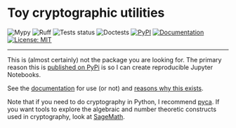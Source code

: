# Toy cryptographic utilities

![Mypy](https://github.com/jpgoldberg/toy-crypto-math/actions/workflows/type-check.yml/badge.svg)
![Ruff](https://github.com/jpgoldberg/toy-crypto-math/actions/workflows/lint.yml/badge.svg)
![Tests status](https://github.com/jpgoldberg/toy-crypto-math/actions/workflows/pytest.yml/badge.svg)
![Doctests](https://github.com/jpgoldberg/toy-crypto-math/actions/workflows/doctests.yml/badge.svg)
[![PyPI](https://img.shields.io/pypi/v/toycrypto?label=pypi%20package)][published]
[![Documentation](https://github.com/jpgoldberg/toy-crypto-math/actions/workflows/gh-pages.yml/badge.svg)][documentation]
[![License: MIT](https://img.shields.io/badge/license-MIT-C06524)](https://github.com/jpgoldberg/toy-crypto-math/blob/main/LICENSE.txt)

----

This is (almost certainly) not the package you are looking for.
The primary reason this is [published on PyPi][published] is so I can create reproducible Jupyter Notebooks.

See the [documentation] for use (or not) and [reasons why this exists](https://jpgoldberg.github.io/toy-crypto-math/#motivation).

Note that if you need to do cryptography in Python, I recommend [pyca](https://cryptography.io/).
If you want tools to explore the algebraic and number theoretic constructs used in cryptography,
look at [SageMath](https://doc.sagemath.org/).

[published]: https://pypi.org/project/toycrypto/ "toycrypto on PyPi"
[documentation]: https://jpgoldberg.github.io/toy-crypto-math/
